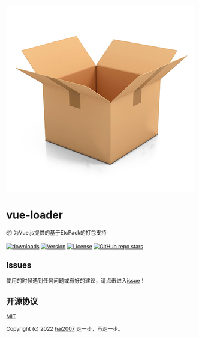 <p align='center'>
    <a href='https://etcpack.github.io/api' target='_blank'>
        <img src='./logo.png'>
    </a>
</p>

# vue-loader
📦 为Vue.js提供的基于EtcPack的打包支持

<p>
  <a href="https://hai2007.gitee.io/npm-downloads?interval=7&packages=@etcpack/vue-loader"><img src="https://img.shields.io/npm/dm/@etcpack/vue-loader.svg" alt="downloads"></a>
  <a href="https://www.npmjs.com/package/@etcpack/vue-loader"><img src="https://img.shields.io/npm/v/@etcpack/vue-loader.svg" alt="Version"></a>
  <a href="https://github.com/etcpack/vue-loader/blob/master/LICENSE"><img src="https://img.shields.io/npm/l/@etcpack/vue-loader.svg" alt="License"></a>
  <a href="https://github.com/etcpack/vue" target='_blank'><img alt="GitHub repo stars" src="https://img.shields.io/github/stars/etcpack/vue?style=social"></a>
</p>

## Issues
使用的时候遇到任何问题或有好的建议，请点击进入[issue](https://github.com/etcpack/vue/issues)！

开源协议
---------------------------------------
[MIT](https://github.com/etcpack/vue/blob/master/LICENSE)

Copyright (c) 2022 [hai2007](https://hai2007.gitee.io/sweethome/) 走一步，再走一步。
